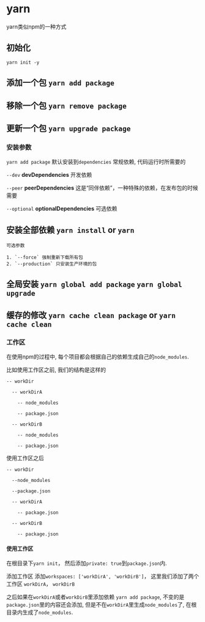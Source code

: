 # yarn

yarn类似npm的一种方式

## 初始化

`yarn init -y`

## 添加一个包  `yarn add package`

## 移除一个包  `yarn remove package`

## 更新一个包 `yarn upgrade package`

### 安装参数

`yarn add package` 默认安装到`dependencies` 常规依赖, 代码运行时所需要的

`--dev`    **devDependencies**     开发依赖

`--peer`   **peerDependencies**     这是“同伴依赖”，一种特殊的依赖，在发布包的时候需要

`--optional`    **optionalDependencies**   可选依赖

## 安装全部依赖  `yarn install` or `yarn`

    可选参数

    1. `--force` 强制重新下载所有包
    2. `--production` 只安装生产环境的包


## 全局安装 `yarn global add package` `yarn global upgrade`

## 缓存的修改 `yarn cache clean package` or `yarn cache clean`

### 工作区

在使用npm的过程中, 每个项目都会根据自己的依赖生成自己的`node_modules`.

比如使用工作区之前, 我们的结构是这样的

```
-- workDir

  -- workDirA

    -- node_modules

    -- package.json

  -- workDirB

    -- node_modules

    -- package.json

```

使用工作区之后

```
-- workDir

  --node_modules

  --package.json

  -- workDirA

    -- package.json

  -- workDirB

    -- package.json

```

#### 使用工作区

在根目录下`yarn init`， 然后添加`private: true`到`package.json`内.

添加工作区 添加`workspaces: ['workDirA', 'workDirB']`， 这里我们添加了两个工作区 `workDirA`， `workDirB`

之后如果在`workDirA`或者`workDirB`里添加依赖 `yarn add package`, 不变的是`package.json`里的内容还会添加, 但是不在`workDirA`里生成`node_modules`了, 在根目录内生成了`node_modules`.
